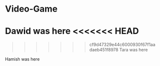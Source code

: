 # Video-Game
Dawid was here
<<<<<<< HEAD
=======
>>>>>>> cf9d47329e44c6000930f67f1aadaeb451f8978
Tara was here

Hamish was here

